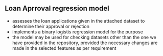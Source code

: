 ## Loan Aprroval regression model

- assesses the loan applications given in the attached dataset to determine their approval or rejection
- implements a binary logistis regression model for the purpose
- the model may be used for checking datasets other than the one we have provided in the repository, provided the necessary changes are made in the selected features as per requirement
  
